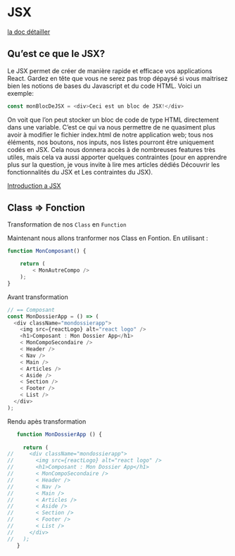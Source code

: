 # JSX

[la doc détailler](https://fr.reactjs.org/docs/jsx-in-depth.html)

## Qu’est ce que le JSX?

Le JSX permet de créer de manière rapide et efficace vos applications React. Gardez en tête que vous ne serez pas trop dépaysé si vous maitrisez bien les notions de bases du Javascript et du code HTML. Voici un exemple:

```js
const monBlocDeJSX = <div>Ceci est un bloc de JSX!</div>
```

On voit que l’on peut stocker un bloc de code de type HTML directement dans une variable. C’est ce qui va nous permettre de ne quasiment plus avoir à modifier le fichier index.html de notre application web; tous nos éléments, nos boutons, nos inputs, nos listes pourront être uniquement codés en JSX. Cela nous donnera accès à de nombreuses features très utiles, mais cela va aussi apporter quelques contraintes (pour en apprendre plus sur la question, je vous invite à lire mes articles dédiés Découvrir les fonctionnalités du JSX et Les contraintes du JSX).

[Introduction a JSX](https://fr.reactjs.org/docs/introducing-jsx.html)

## Class => Fonction

Transformation de nos `Class` en `Function`

Maintenant nous allons tranformer nos Class en Fontion.
En utilisant :

```js
function MonComposant() {

    return (
        < MonAutreCompo />
    );
} 
```

Avant transformation

```js
// == Composant
const MonDossierApp = () => (
  <div className="mondossierapp">
    <img src={reactLogo} alt="react logo" />
    <h1>Composant : Mon Dossier App</h1>
    < MonCompoSecondaire />
    < Header />
    < Nav />
    < Main />
    < Articles />
    < Aside />
    < Section />
    < Footer />
    < List />
  </div>
);
```

Rendu apès transformation

```js
   function MonDossierApp () {
   
     return (
//     <div className="mondossierapp">
//       <img src={reactLogo} alt="react logo" />
//       <h1>Composant : Mon Dossier App</h1>
//       < MonCompoSecondaire />
//       < Header />
//       < Nav />
//       < Main />
//       < Articles />
//       < Aside />
//       < Section />
//       < Footer />
//       < List />
//     </div>
//   );
   }
``` 



```js

``` 

```js

``` 
```js

``` 
```js

``` 
```js

``` 
```js

``` 
```js

``` 
```js

``` 
```js

``` 
```js

``` 
```js

``` 
```js

``` 
```js

``` 
```js

``` 
```js

``` 
```js

``` 
```js

``` 
```js

``` 
```js

``` 
```js

``` 
```js

``` 
```js

``` 
```js

``` 
```js

``` 
```js

``` 
```js

``` 
```js

``` 
```js

``` 
```js

``` 
```js

``` 
```js

``` 
```js

``` 